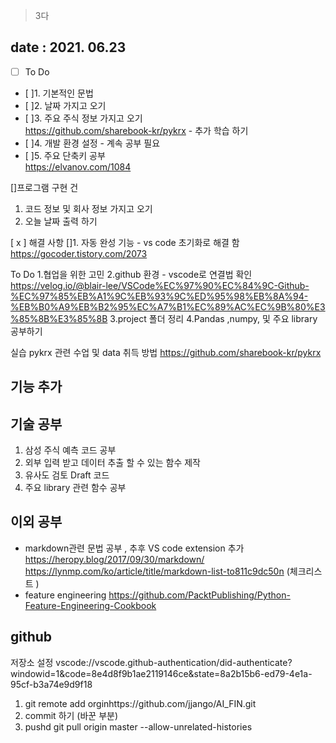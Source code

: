> 3다
## date  : 2021. 06.23
- [ ] To Do  
- [ ]1. 기본적인 문법   
- [ ]2. 날짜 가지고 오기  
- [ ]3. 주요 주식 정보 가지고 오기   
https://github.com/sharebook-kr/pykrx - 추가 학습 하기  
- [ ]4. 개발 환경 설정 - 계속 공부 필요     
- [ ]5. 주요 단축키 공부   
https://elvanov.com/1084

[]프로그램 구현 건
1. 코드 정보 및 회사 정보 가지고 오기  
2. 오늘 날짜 출력 하기 

[ x ] 해결 사항
[]1. 자동 완성 기능 - vs code 초기화로 해결 함 
https://gocoder.tistory.com/2073


To Do
1.협업을 위한 고민 
2.github 환경 - vscode로 연결법 확인
https://velog.io/@blair-lee/VSCode%EC%97%90%EC%84%9C-Github-%EC%97%85%EB%A1%9C%EB%93%9C%ED%95%98%EB%8A%94-%EB%B0%A9%EB%B2%95%EC%A7%B1%EC%89%AC%EC%9B%80%E3%85%8B%E3%85%8B
3.project 폴더 정리 
4.Pandas ,numpy, 및 주요 library공부하기 

실습
pykrx 관련 수업 및 data 취득 방법 
https://github.com/sharebook-kr/pykrx


## 기능 추가

## 기술 공부
1. 삼성 주식 예측 코드 공부
2. 외부 입력 받고 데이터 추출 할 수 있는 함수 제작
3. 유사도 검토 Draft 코드
4. 주요 library 관련 함수 공부

## 이외 공부 
- markdown관련 문법 공부 , 추후 VS code extension 추가 
https://heropy.blog/2017/09/30/markdown/ 
https://lynmp.com/ko/article/title/markdown-list-to811c9dc50n (체크리스트 )
- feature engineering
https://github.com/PacktPublishing/Python-Feature-Engineering-Cookbook

## github 
저장소 설정 
vscode://vscode.github-authentication/did-authenticate?windowid=1&code=8e4d8f9b1ae2119146ce&state=8a2b15b6-ed79-4e1a-95cf-b3a74e9d9f18

1. git remote add orginhttps://github.com/jjango/AI_FIN.git
2. commit 하기 (바꾼 부분)
3. pushd 
git pull origin master --allow-unrelated-histories

